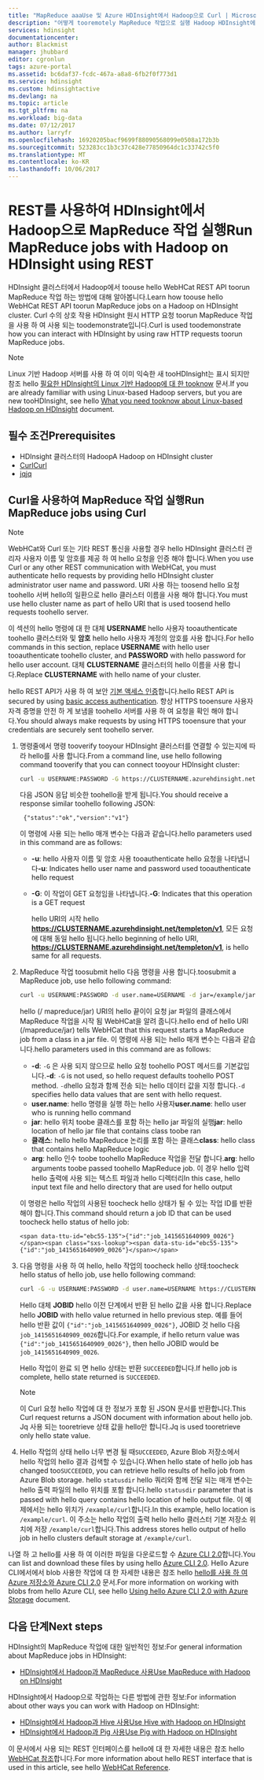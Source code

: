 ```yaml
---
title: "MapReduce aaaUse 및 Azure HDInsight에서 Hadoop으로 Curl | Microsoft Docs"
description: "어떻게 tooremotely MapReduce 작업으로 실행 Hadoop HDInsight에 Curl을 사용 하 여에 대해 알아봅니다."
services: hdinsight
documentationcenter: 
author: Blackmist
manager: jhubbard
editor: cgronlun
tags: azure-portal
ms.assetid: bc6daf37-fcdc-467a-a8a8-6fb2f0f773d1
ms.service: hdinsight
ms.custom: hdinsightactive
ms.devlang: na
ms.topic: article
ms.tgt_pltfrm: na
ms.workload: big-data
ms.date: 07/12/2017
ms.author: larryfr
ms.openlocfilehash: 16920205bacf9699f88090568099e0508a172b3b
ms.sourcegitcommit: 523283cc1b3c37c428e77850964dc1c33742c5f0
ms.translationtype: MT
ms.contentlocale: ko-KR
ms.lasthandoff: 10/06/2017
---
```

# <a name="run-mapreduce-jobs-with-hadoop-on-hdinsight-using-rest"></a><span data-ttu-id="ebc55-103">REST를 사용하여 HDInsight에서 Hadoop으로 MapReduce 작업 실행</span><span class="sxs-lookup"><span data-stu-id="ebc55-103">Run MapReduce jobs with Hadoop on HDInsight using REST</span></span>

<span data-ttu-id="ebc55-104">HDInsight 클러스터에서 Hadoop에서 toouse hello WebHCat REST API toorun MapReduce 작업 하는 방법에 대해 알아봅니다.</span><span class="sxs-lookup"><span data-stu-id="ebc55-104">Learn how toouse hello WebHCat REST API toorun MapReduce jobs on a Hadoop on HDInsight cluster.</span></span> <span data-ttu-id="ebc55-105">Curl 수의 상호 작용 HDInsight 원시 HTTP 요청 toorun MapReduce 작업을 사용 하 여 사용 되는 toodemonstrate입니다.</span><span class="sxs-lookup"><span data-stu-id="ebc55-105">Curl is used toodemonstrate how you can interact with HDInsight by using raw HTTP requests toorun MapReduce jobs.</span></span>

> [!NOTE]
> <span data-ttu-id="ebc55-106">Linux 기반 Hadoop 서버를 사용 하 여 이미 익숙한 새 tooHDInsight는 표시 되지만 참조 hello [필요한 HDInsight의 Linux 기반 Hadoop에 대 한 tooknow](hdinsight-hadoop-linux-information.md) 문서.</span><span class="sxs-lookup"><span data-stu-id="ebc55-106">If you are already familiar with using Linux-based Hadoop servers, but you are new tooHDInsight, see hello [What you need tooknow about Linux-based Hadoop on HDInsight](hdinsight-hadoop-linux-information.md) document.</span></span>


## <span data-ttu-id="ebc55-107"><a id="prereq"></a>필수 조건</span><span class="sxs-lookup"><span data-stu-id="ebc55-107"><a id="prereq"></a>Prerequisites</span></span>

* <span data-ttu-id="ebc55-108">HDInsight 클러스터의 Hadoop</span><span class="sxs-lookup"><span data-stu-id="ebc55-108">A Hadoop on HDInsight cluster</span></span>
* [<span data-ttu-id="ebc55-109">Curl</span><span class="sxs-lookup"><span data-stu-id="ebc55-109">Curl</span></span>](http://curl.haxx.se/)
* [<span data-ttu-id="ebc55-110">jq</span><span class="sxs-lookup"><span data-stu-id="ebc55-110">jq</span></span>](http://stedolan.github.io/jq/)

## <span data-ttu-id="ebc55-111"><a id="curl"></a>Curl을 사용하여 MapReduce 작업 실행</span><span class="sxs-lookup"><span data-stu-id="ebc55-111"><a id="curl"></a>Run MapReduce jobs using Curl</span></span>

> [!NOTE]
> <span data-ttu-id="ebc55-112">WebHCat와 Curl 또는 기타 REST 통신을 사용할 경우 hello HDInsight 클러스터 관리자 사용자 이름 및 암호를 제공 하 여 hello 요청을 인증 해야 합니다.</span><span class="sxs-lookup"><span data-stu-id="ebc55-112">When you use Curl or any other REST communication with WebHCat, you must authenticate hello requests by providing hello HDInsight cluster administrator user name and password.</span></span> <span data-ttu-id="ebc55-113">URI 사용 하는 toosend hello 요청 toohello 서버 hello의 일환으로 hello 클러스터 이름을 사용 해야 합니다.</span><span class="sxs-lookup"><span data-stu-id="ebc55-113">You must use hello cluster name as part of hello URI that is used toosend hello requests toohello server.</span></span>
>
> <span data-ttu-id="ebc55-114">이 섹션의 hello 명령에 대 한 대체 **USERNAME** hello 사용자 tooauthenticate toohello 클러스터와 및 **암호** hello hello 사용자 계정의 암호를 사용 합니다.</span><span class="sxs-lookup"><span data-stu-id="ebc55-114">For hello commands in this section, replace **USERNAME** with hello user tooauthenticate toohello cluster, and **PASSWORD** with hello password for hello user account.</span></span> <span data-ttu-id="ebc55-115">대체 **CLUSTERNAME** 클러스터의 hello 이름을 사용 합니다.</span><span class="sxs-lookup"><span data-stu-id="ebc55-115">Replace **CLUSTERNAME** with hello name of your cluster.</span></span>
>
> <span data-ttu-id="ebc55-116">hello REST API가 사용 하 여 보안 [기본 액세스 인증](http://en.wikipedia.org/wiki/Basic_access_authentication)합니다.</span><span class="sxs-lookup"><span data-stu-id="ebc55-116">hello REST API is secured by using [basic access authentication](http://en.wikipedia.org/wiki/Basic_access_authentication).</span></span> <span data-ttu-id="ebc55-117">항상 HTTPS tooensure 사용자 자격 증명을 안전 하 게 보냄을 toohello 서버를 사용 하 여 요청을 확인 해야 합니다.</span><span class="sxs-lookup"><span data-stu-id="ebc55-117">You should always make requests by using HTTPS tooensure that your credentials are securely sent toohello server.</span></span>


1. <span data-ttu-id="ebc55-118">명령줄에서 명령 tooverify tooyour HDInsight 클러스터를 연결할 수 있는지에 따라 hello를 사용 합니다.</span><span class="sxs-lookup"><span data-stu-id="ebc55-118">From a command line, use hello following command tooverify that you can connect tooyour HDInsight cluster:</span></span>

    ```bash
    curl -u USERNAME:PASSWORD -G https://CLUSTERNAME.azurehdinsight.net/templeton/v1/status
    ```

    <span data-ttu-id="ebc55-119">다음 JSON 응답 비슷한 toohello을 받게 됩니다.</span><span class="sxs-lookup"><span data-stu-id="ebc55-119">You should receive a response similar toohello following JSON:</span></span>

        {"status":"ok","version":"v1"}

    <span data-ttu-id="ebc55-120">이 명령에 사용 되는 hello 매개 변수는 다음과 같습니다.</span><span class="sxs-lookup"><span data-stu-id="ebc55-120">hello parameters used in this command are as follows:</span></span>

   * <span data-ttu-id="ebc55-121">**-u**: hello 사용자 이름 및 암호 사용 tooauthenticate hello 요청을 나타냅니다</span><span class="sxs-lookup"><span data-stu-id="ebc55-121">**-u**: Indicates hello user name and password used tooauthenticate hello request</span></span>
   * <span data-ttu-id="ebc55-122">**-G**: 이 작업이 GET 요청임을 나타냅니다.</span><span class="sxs-lookup"><span data-stu-id="ebc55-122">**-G**: Indicates that this operation is a GET request</span></span>

     <span data-ttu-id="ebc55-123">hello URI의 시작 hello **https://CLUSTERNAME.azurehdinsight.net/templeton/v1**, 모든 요청에 대해 동일 hello 됩니다.</span><span class="sxs-lookup"><span data-stu-id="ebc55-123">hello beginning of hello URI, **https://CLUSTERNAME.azurehdinsight.net/templeton/v1**, is hello same for all requests.</span></span>

2. <span data-ttu-id="ebc55-124">MapReduce 작업 toosubmit hello 다음 명령을 사용 합니다.</span><span class="sxs-lookup"><span data-stu-id="ebc55-124">toosubmit a MapReduce job, use hello following command:</span></span>

    ```bash
    curl -u USERNAME:PASSWORD -d user.name=USERNAME -d jar=/example/jars/hadoop-mapreduce-examples.jar -d class=wordcount -d arg=/example/data/gutenberg/davinci.txt -d arg=/example/data/CurlOut https://CLUSTERNAME.azurehdinsight.net/templeton/v1/mapreduce/jar
    ```

    <span data-ttu-id="ebc55-125">hello (/ mapreduce/jar) URI의 hello 끝이이 요청 jar 파일의 클래스에서 MapReduce 작업을 시작 됨 WebHCat을 알려 줍니다.</span><span class="sxs-lookup"><span data-stu-id="ebc55-125">hello end of hello URI (/mapreduce/jar) tells WebHCat that this request starts a MapReduce job from a class in a jar file.</span></span> <span data-ttu-id="ebc55-126">이 명령에 사용 되는 hello 매개 변수는 다음과 같습니다.</span><span class="sxs-lookup"><span data-stu-id="ebc55-126">hello parameters used in this command are as follows:</span></span>

   * <span data-ttu-id="ebc55-127">**-d**: `-G` 은 사용 되지 않으므로 hello 요청 toohello POST 메서드를 기본값입니다.</span><span class="sxs-lookup"><span data-stu-id="ebc55-127">**-d**: `-G` is not used, so hello request defaults toohello POST method.</span></span> <span data-ttu-id="ebc55-128">`-d`hello 요청과 함께 전송 되는 hello 데이터 값을 지정 합니다.</span><span class="sxs-lookup"><span data-stu-id="ebc55-128">`-d` specifies hello data values that are sent with hello request.</span></span>
    * <span data-ttu-id="ebc55-129">**user.name**: hello 명령을 실행 하는 hello 사용자</span><span class="sxs-lookup"><span data-stu-id="ebc55-129">**user.name**: hello user who is running hello command</span></span>
    * <span data-ttu-id="ebc55-130">**jar**: hello 위치 toobe 클래스를 포함 하는 hello jar 파일의 실행</span><span class="sxs-lookup"><span data-stu-id="ebc55-130">**jar**: hello location of hello jar file that contains class toobe ran</span></span>
    * <span data-ttu-id="ebc55-131">**클래스**: hello hello MapReduce 논리를 포함 하는 클래스</span><span class="sxs-lookup"><span data-stu-id="ebc55-131">**class**: hello class that contains hello MapReduce logic</span></span>
    * <span data-ttu-id="ebc55-132">**arg**: hello 인수 toobe toohello MapReduce 작업을 전달 합니다.</span><span class="sxs-lookup"><span data-stu-id="ebc55-132">**arg**: hello arguments toobe passed toohello MapReduce job.</span></span> <span data-ttu-id="ebc55-133">이 경우 hello 입력 hello 출력에 사용 되는 텍스트 파일과 hello 디렉터리</span><span class="sxs-lookup"><span data-stu-id="ebc55-133">In this case, hello input text file and hello directory that are used for hello output</span></span>

     <span data-ttu-id="ebc55-134">이 명령은 hello 작업의 사용된 toocheck hello 상태가 될 수 있는 작업 ID를 반환 해야 합니다.</span><span class="sxs-lookup"><span data-stu-id="ebc55-134">This command should return a job ID that can be used toocheck hello status of hello job:</span></span>

       <span data-ttu-id="ebc55-135">{"id":"job_1415651640909_0026"}</span><span class="sxs-lookup"><span data-stu-id="ebc55-135">{"id":"job_1415651640909_0026"}</span></span>

3. <span data-ttu-id="ebc55-136">다음 명령을 사용 하 여 hello, hello 작업의 toocheck hello 상태:</span><span class="sxs-lookup"><span data-stu-id="ebc55-136">toocheck hello status of hello job, use hello following command:</span></span>

    ```bash
    curl -G -u USERNAME:PASSWORD -d user.name=USERNAME https://CLUSTERNAME.azurehdinsight.net/templeton/v1/jobs/JOBID | jq .status.state
    ```

    <span data-ttu-id="ebc55-137">Hello 대체 **JOBID** hello 이전 단계에서 반환 된 hello 값을 사용 합니다.</span><span class="sxs-lookup"><span data-stu-id="ebc55-137">Replace hello **JOBID** with hello value returned in hello previous step.</span></span> <span data-ttu-id="ebc55-138">예를 들어 hello 반환 값이 `{"id":"job_1415651640909_0026"}`, JOBID 것 hello 다음 `job_1415651640909_0026`합니다.</span><span class="sxs-lookup"><span data-stu-id="ebc55-138">For example, if hello return value was `{"id":"job_1415651640909_0026"}`, then hello JOBID would be `job_1415651640909_0026`.</span></span>

    <span data-ttu-id="ebc55-139">Hello 작업이 완료 되 면 hello 상태는 반환 `SUCCEEDED`합니다.</span><span class="sxs-lookup"><span data-stu-id="ebc55-139">If hello job is complete, hello state returned is `SUCCEEDED`.</span></span>

   > [!NOTE]
   > <span data-ttu-id="ebc55-140">이 Curl 요청 hello 작업에 대 한 정보가 포함 된 JSON 문서를 반환합니다.</span><span class="sxs-lookup"><span data-stu-id="ebc55-140">This Curl request returns a JSON document with information about hello job.</span></span> <span data-ttu-id="ebc55-141">Jq 사용 되는 tooretrieve 상태 값을 hello만 합니다.</span><span class="sxs-lookup"><span data-stu-id="ebc55-141">Jq is used tooretrieve only hello state value.</span></span>

4. <span data-ttu-id="ebc55-142">Hello 작업의 상태 hello 너무 변경 될 때`SUCCEEDED`, Azure Blob 저장소에서 hello 작업의 hello 결과 검색할 수 있습니다.</span><span class="sxs-lookup"><span data-stu-id="ebc55-142">When hello state of hello job has changed too`SUCCEEDED`, you can retrieve hello results of hello job from Azure Blob storage.</span></span> <span data-ttu-id="ebc55-143">hello `statusdir` hello 쿼리와 함께 전달 되는 매개 변수는 hello 출력 파일의 hello 위치를 포함 합니다.</span><span class="sxs-lookup"><span data-stu-id="ebc55-143">hello `statusdir` parameter that is passed with hello query contains hello location of hello output file.</span></span> <span data-ttu-id="ebc55-144">이 예제에서는 hello 위치가 `/example/curl`합니다.</span><span class="sxs-lookup"><span data-stu-id="ebc55-144">In this example, hello location is `/example/curl`.</span></span> <span data-ttu-id="ebc55-145">이 주소는 hello 작업의 출력 hello hello 클러스터 기본 저장소 위치에 저장 `/example/curl`합니다.</span><span class="sxs-lookup"><span data-stu-id="ebc55-145">This address stores hello output of hello job in hello clusters default storage at `/example/curl`.</span></span>

<span data-ttu-id="ebc55-146">나열 하 고 hello를 사용 하 여 이러한 파일을 다운로드할 수 [Azure CLI 2.0](https://docs.microsoft.com/cli/azure/install-azure-cli)합니다.</span><span class="sxs-lookup"><span data-stu-id="ebc55-146">You can list and download these files by using hello [Azure CLI 2.0](https://docs.microsoft.com/cli/azure/install-azure-cli).</span></span> <span data-ttu-id="ebc55-147">Hello Azure CLI에서에서 blob 사용한 작업에 대 한 자세한 내용은 참조 hello [hello를 사용 하 여 Azure 저장소와 Azure CLI 2.0](../storage/common/storage-azure-cli.md#create-and-manage-blobs) 문서.</span><span class="sxs-lookup"><span data-stu-id="ebc55-147">For more information on working with blobs from hello Azure CLI, see hello [Using hello Azure CLI 2.0 with Azure Storage](../storage/common/storage-azure-cli.md#create-and-manage-blobs) document.</span></span>

## <span data-ttu-id="ebc55-148"><a id="nextsteps"></a>다음 단계</span><span class="sxs-lookup"><span data-stu-id="ebc55-148"><a id="nextsteps"></a>Next steps</span></span>

<span data-ttu-id="ebc55-149">HDInsight의 MapReduce 작업에 대한 일반적인 정보:</span><span class="sxs-lookup"><span data-stu-id="ebc55-149">For general information about MapReduce jobs in HDInsight:</span></span>

* [<span data-ttu-id="ebc55-150">HDInsight에서 Hadoop과 MapReduce 사용</span><span class="sxs-lookup"><span data-stu-id="ebc55-150">Use MapReduce with Hadoop on HDInsight</span></span>](hdinsight-use-mapreduce.md)

<span data-ttu-id="ebc55-151">HDInsight에서 Hadoop으로 작업하는 다른 방법에 관한 정보:</span><span class="sxs-lookup"><span data-stu-id="ebc55-151">For information about other ways you can work with Hadoop on HDInsight:</span></span>

* [<span data-ttu-id="ebc55-152">HDInsight에서 Hadoop과 Hive 사용</span><span class="sxs-lookup"><span data-stu-id="ebc55-152">Use Hive with Hadoop on HDInsight</span></span>](hdinsight-use-hive.md)
* [<span data-ttu-id="ebc55-153">HDInsight에서 Hadoop과 Pig 사용</span><span class="sxs-lookup"><span data-stu-id="ebc55-153">Use Pig with Hadoop on HDInsight</span></span>](hdinsight-use-pig.md)

<span data-ttu-id="ebc55-154">이 문서에서 사용 되는 REST 인터페이스를 hello에 대 한 자세한 내용은 참조 hello [WebHCat 참조](https://cwiki.apache.org/confluence/display/Hive/WebHCat+Reference)합니다.</span><span class="sxs-lookup"><span data-stu-id="ebc55-154">For more information about hello REST interface that is used in this article, see hello [WebHCat Reference](https://cwiki.apache.org/confluence/display/Hive/WebHCat+Reference).</span></span>

